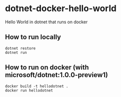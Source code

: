 # dotnet-docker-hello-world
Hello World in dotnet that runs on docker

## How to run locally
```
dotnet restore
dotnet run
```

## How to run on docker (with microsoft/dotnet:1.0.0-preview1)
```
docker build -t hellodotnet .
docker run hellodotnet
```
